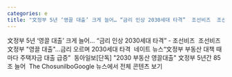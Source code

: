 ```yaml
---
categories: e
title: "文정부 5년 ‘영끌 대출’ 크게 늘어… “금리 인상 2030세대 타격”  조선비즈  조선비즈"
---
```

文정부 5년 ‘영끌 대출’ 크게 늘어… “금리 인상 2030세대 타격” - 조선비즈&nbsp;&nbsp;조선비즈文정부 "영끌 대출"…금리 오르며 2030세대 타격&nbsp;&nbsp;네이트 뉴스“文정부 부동산 대책 때마다 주택자금 대출 급증”&nbsp;&nbsp;동아일보[단독] "2030 부동산 영끌대출" 文정부 5년간 85조 늘어&nbsp;&nbsp;The ChosunilboGoogle 뉴스에서 전체 콘텐츠 보기
